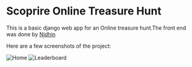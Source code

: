 # Scoprire Online Treasure Hunt

This is a basic django web app for an Online treasure hunt.The front end was done by [Nidhin](https://github.com/bmnidhin)

Here are a few screenshots of the project:

![Home](img1.jpeg)
![Leaderboard](img2.jpeg.jpg)

